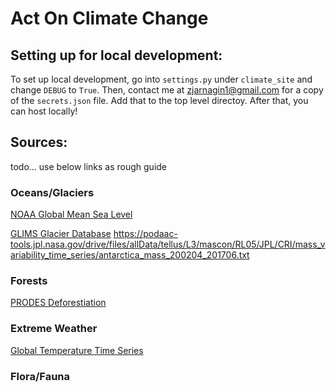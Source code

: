 # Act On Climate Change

## Setting up for local development:
To set up local development, go into `settings.py` under `climate_site` 
and change `DEBUG` to `True`. Then, contact me at zjarnagin1@gmail.com
for a copy of the `secrets.json` file. Add that to the top level directoy.
After that, you can host locally!

## Sources:
todo... use below links as rough guide
### Oceans/Glaciers
[NOAA Global Mean Sea Level](https://www.climate.gov/maps-data/dataset/global-mean-sea-level-graph)

[GLIMS Glacier Database](https://www.climate.gov/maps-data/dataset/global-mean-sea-level-graph)
https://podaac-tools.jpl.nasa.gov/drive/files/allData/tellus/L3/mascon/RL05/JPL/CRI/mass_variability_time_series/antarctica_mass_200204_201706.txt
### Forests
[PRODES Deforestiation](http://data.globalforestwatch.org/datasets/4160f715e12d46a98c989bdbe7e5f4d6_1)
### Extreme Weather
[Global Temperature Time Series](https://datahub.io/core/global-temp)
### Flora/Fauna
